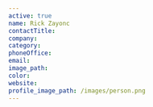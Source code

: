 ```yaml
---
active: true
name: Rick Zayonc
contactTitle:
company:
category:
phoneOffice:
email:
image_path:
color:
website:
profile_image_path: /images/person.png
---
```


